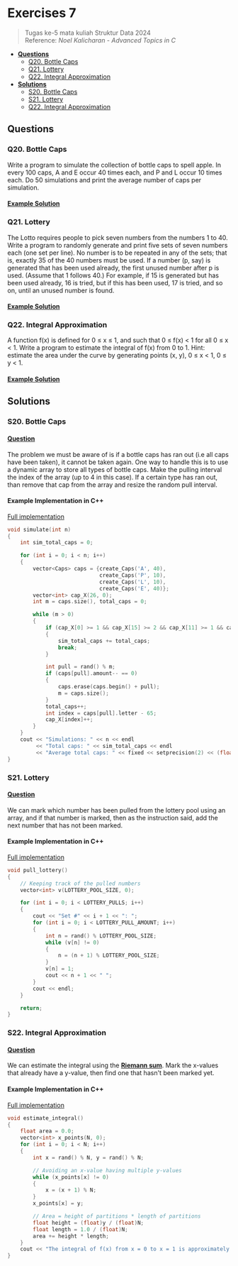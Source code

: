 # Exercises 7
> Tugas ke-5 mata kuliah Struktur Data 2024<br>
> Reference: _Noel Kalicharan - Advanced Topics in C_<br>
- [**Questions**](#qs)
    - [Q20. Bottle Caps](#q20)
    - [Q21. Lottery](#q21)
    - [Q22. Integral Approximation](#q22)
- [**Solutions**](#ss)
    - [S20. Bottle Caps](#s20)
    - [S21. Lottery](#s21)
    - [Q22. Integral Approximation](#q22)

## Questions <a name="qs"></a>
### Q20. Bottle Caps <a name="q20"></a>
Write a program to simulate the collection of bottle caps to spell apple. In every 100 caps, A and E occur 40 times each, and P and L occur 10 times each. Do 50 simulations and print the average number of caps per simulation.

#### [Example Solution](#s20)

### Q21. Lottery <a name="q21"></a>
The Lotto requires people to pick seven numbers from the numbers 1 to 40. Write a program to randomly generate and print five sets of seven numbers each (one set per line). No number is to be repeated in any of the sets; that is, exactly 35 of the 40 numbers must be used. If a number (p, say) is generated that has been used already, the first unused number after p is used. (Assume that 1 follows 40.) For example, if 15 is generated but has been used already, 16 is tried, but if this has been used, 17 is tried, and so on, until an unused number is found.

#### [Example Solution](#s21)

### Q22. Integral Approximation <a name="q22"></a>
A function f(x) is defined for 0 ≤ x ≤ 1, and such that 0 ≤ f(x) < 1 for all 0 ≤ x < 1. Write a program to estimate the integral of f(x) from 0 to 1. Hint: estimate the area under the curve by generating points (x, y), 0 ≤ x < 1, 0 ≤ y < 1.

#### [Example Solution](#s22)

## Solutions <a name="ss"></a>
### S20. Bottle Caps <a name="s20"></a>
#### [Question](#q20)
The problem we must be aware of is if a bottle caps has ran out (i.e all caps have been taken), it cannot be taken again. One way to handle this is to use a dynamic array to store all types of bottle caps. Make the pulling interval the index of the array (up to 4 in this case). If a certain type has ran out, than remove that cap from the array and resize the random pull interval.

#### Example Implementation in C++
[Full implementation](code/cpp/task20.cpp)
```cpp
void simulate(int n)
{
    int sim_total_caps = 0;

    for (int i = 0; i < n; i++)
    {
        vector<Caps> caps = {create_Caps('A', 40),
                             create_Caps('P', 10),
                             create_Caps('L', 10),
                             create_Caps('E', 40)};
        vector<int> cap_X(26, 0);
        int m = caps.size(), total_caps = 0;

        while (m > 0)
        {
            if (cap_X[0] >= 1 && cap_X[15] >= 2 && cap_X[11] >= 1 && cap_X[4] >= 1)
            {
                sim_total_caps += total_caps;
                break;
            }

            int pull = rand() % m;
            if (caps[pull].amount-- == 0)
            {
                caps.erase(caps.begin() + pull);
                m = caps.size();
            }
            total_caps++;
            int index = caps[pull].letter - 65;
            cap_X[index]++;
        }
    }
    cout << "Simulations: " << n << endl
         << "Total caps: " << sim_total_caps << endl
         << "Average total caps: " << fixed << setprecision(2) << (float)sim_total_caps / (float)n << endl;
}
```

### S21. Lottery <a name="s21"></a>
#### [Question](#q21)
We can mark which number has been pulled from the lottery pool using an array, and if that number is marked, then as the instruction said, add the next number that has not been marked.

#### Example Implementation in C++
[Full implementation](code/cpp/task21.cpp)
```cpp
void pull_lottery()
{
    // Keeping track of the pulled numbers
    vector<int> v(LOTTERY_POOL_SIZE, 0);

    for (int i = 0; i < LOTTERY_PULLS; i++)
    {
        cout << "Set #" << i + 1 << ": ";
        for (int i = 0; i < LOTTERY_PULL_AMOUNT; i++)
        {
            int n = rand() % LOTTERY_POOL_SIZE;
            while (v[n] != 0)
            {
                n = (n + 1) % LOTTERY_POOL_SIZE;
            }
            v[n] = 1;
            cout << n + 1 << " ";
        }
        cout << endl;
    }

    return;
}
```

### S22. Integral Approximation <a name="s22"></a>
#### [Question](#q22)
We can estimate the integral using the [**Riemann sum**](https://en.wikipedia.org/wiki/Riemann_sum). Mark the x-values that already have a y-value, then find one that hasn't been marked yet.

#### Example Implementation in C++
[Full implementation](code/cpp/task22.cpp)
```cpp
void estimate_integral()
{
    float area = 0.0;
    vector<int> x_points(N, 0);
    for (int i = 0; i < N; i++)
    {
        int x = rand() % N, y = rand() % N;

        // Avoiding an x-value having multiple y-values
        while (x_points[x] != 0)
        {
            x = (x + 1) % N;
        }
        x_points[x] = y;

        // Area = height of partitions * length of partitions
        float height = (float)y / (float)N;
        float length = 1.0 / (float)N;
        area += height * length;
    }
    cout << "The integral of f(x) from x = 0 to x = 1 is approximately " << area << endl;
}
```
